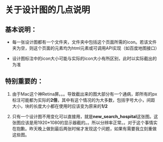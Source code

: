 # 关于设计图的几点说明

## 基本说明：

+ 每一张设计图都有一个文件夹，文件夹中包括这个页面所需的icon。若该文件夹为空，则这个页面的元素均为html元素或可调用API实现（如百度地图接口）

+ 设计图标注中的icon大小可能与实际的icon大小有所区别，此时以实际截出的为准

## 特别重要的：

1. 由于Mac这个神Retina屏。。。导致截出来的图大部分有一个通病，即所有的px标注可能都为实际的**2倍**，其中有这个情况的为大多数，包括字号大小，间距大小，块的长度大小都在使用时应该变为原来的**1/2**

2. 只有一个设计图不用变化可以直接用，就是**new_search_hospital**这张图。这张图应该是用1920*1080的显示器截的。。所以分辨率正常。。对于这个事情实在抱歉。昨天晚上做到最后两张时候才发现这个问题，如果有需要我立刻重做这些图。

